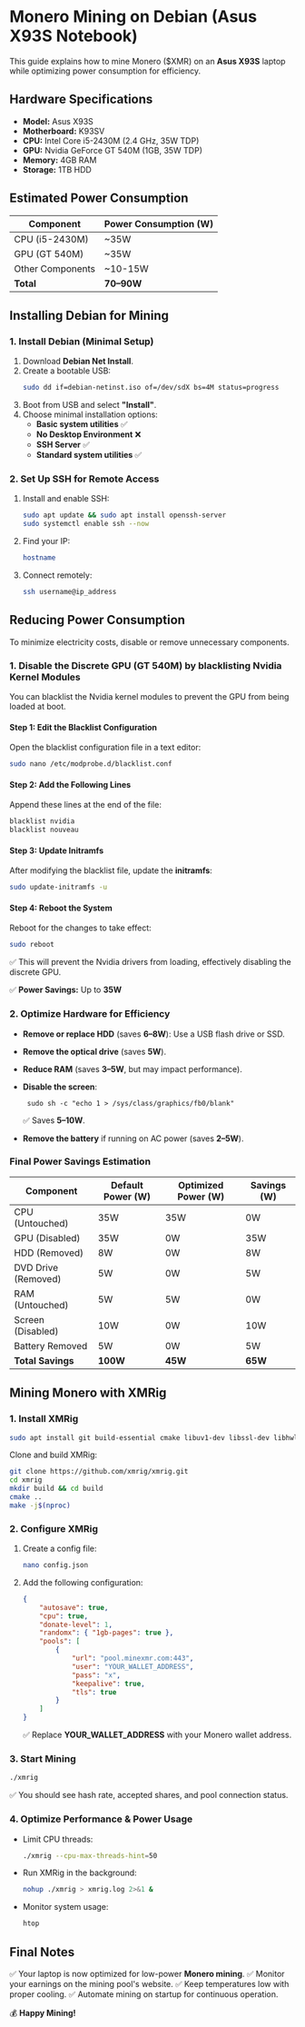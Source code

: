 # Monero Mining on Debian (Asus X93S Notebook)

This guide explains how to mine Monero ($XMR) on an **Asus X93S** laptop while optimizing power consumption for efficiency.

## Hardware Specifications
- **Model:** Asus X93S
- **Motherboard:** K93SV
- **CPU:** Intel Core i5-2430M (2.4 GHz, 35W TDP)
- **GPU:** Nvidia GeForce GT 540M (1GB, 35W TDP)
- **Memory:** 4GB RAM
- **Storage:** 1TB HDD

## Estimated Power Consumption
| Component            | Power Consumption (W) |
|---------------------|---------------------|
| CPU (i5-2430M)      | ~35W                |
| GPU (GT 540M)       | ~35W                |
| Other Components    | ~10-15W             |
| **Total**           | **70–90W**          |

## Installing Debian for Mining
### 1. Install Debian (Minimal Setup)
1. Download **Debian Net Install**.
2. Create a bootable USB:
   ```sh
   sudo dd if=debian-netinst.iso of=/dev/sdX bs=4M status=progress
   ```
3. Boot from USB and select **"Install"**.
4. Choose minimal installation options:
   - **Basic system utilities** ✅
   - **No Desktop Environment** ❌
   - **SSH Server** ✅
   - **Standard system utilities** ✅

### 2. Set Up SSH for Remote Access
1. Install and enable SSH:
   ```sh
   sudo apt update && sudo apt install openssh-server
   sudo systemctl enable ssh --now
   ```
2. Find your IP:
   ```sh
   hostname
   ```
3. Connect remotely:
   ```sh
   ssh username@ip_address
   ```

## Reducing Power Consumption
To minimize electricity costs, disable or remove unnecessary components.

### 1. Disable the Discrete GPU (GT 540M) by blacklisting Nvidia Kernel Modules
You can blacklist the Nvidia kernel modules to prevent the GPU from being loaded at boot.

#### Step 1: Edit the Blacklist Configuration
Open the blacklist configuration file in a text editor:
```sh
sudo nano /etc/modprobe.d/blacklist.conf
```

#### Step 2: Add the Following Lines
Append these lines at the end of the file:
```sh
blacklist nvidia
blacklist nouveau
```

#### Step 3: Update Initramfs
After modifying the blacklist file, update the **initramfs**:
```sh
sudo update-initramfs -u
```

#### Step 4: Reboot the System
Reboot for the changes to take effect:
```sh
sudo reboot
```
✅ This will prevent the Nvidia drivers from loading, effectively disabling the discrete GPU.


✅ **Power Savings:** Up to **35W**

### 2. Optimize Hardware for Efficiency
- **Remove or replace HDD** (saves **6–8W**): Use a USB flash drive or SSD.
- **Remove the optical drive** (saves **5W**).
- **Reduce RAM** (saves **3–5W**, but may impact performance).
- **Disable the screen**:
  ```
   sudo sh -c "echo 1 > /sys/class/graphics/fb0/blank"
  ```

  ✅ Saves **5–10W**.
- **Remove the battery** if running on AC power (saves **2–5W**).

### Final Power Savings Estimation
| Component          | Default Power (W) | Optimized Power (W) | Savings (W) |
|-------------------|-----------------|-----------------|------------|
| CPU (Untouched)   | 35W             | 35W             | 0W        |
| GPU (Disabled)   | 35W             | 0W              | 35W        |
| HDD (Removed)    | 8W              | 0W              | 8W         |
| DVD Drive (Removed) | 5W              | 0W              | 5W         |
| RAM (Untouched)    | 5W              | 5W              | 0W         |
| Screen (Disabled)  | 10W             | 0W              | 10W         |
| Battery Removed  | 5W              | 0W              | 5W         |
| **Total Savings** | **100W**         | **45W**         | **65W**    |

## Mining Monero with XMRig
### 1. Install XMRig
```sh
sudo apt install git build-essential cmake libuv1-dev libssl-dev libhwloc-dev
```
Clone and build XMRig:
```sh
git clone https://github.com/xmrig/xmrig.git
cd xmrig
mkdir build && cd build
cmake ..
make -j$(nproc)
```

### 2. Configure XMRig
1. Create a config file:
   ```sh
   nano config.json
   ```
2. Add the following configuration:
   ```json
   {
       "autosave": true,
       "cpu": true,
       "donate-level": 1,
       "randomx": { "1gb-pages": true },
       "pools": [
           {
               "url": "pool.minexmr.com:443",
               "user": "YOUR_WALLET_ADDRESS",
               "pass": "x",
               "keepalive": true,
               "tls": true
           }
       ]
   }
   ```
   ✅ Replace **YOUR_WALLET_ADDRESS** with your Monero wallet address.

### 3. Start Mining
```sh
./xmrig
```
✅ You should see hash rate, accepted shares, and pool connection status.

### 4. Optimize Performance & Power Usage
- Limit CPU threads:
  ```sh
  ./xmrig --cpu-max-threads-hint=50
  ```
- Run XMRig in the background:
  ```sh
  nohup ./xmrig > xmrig.log 2>&1 &
  ```
- Monitor system usage:
  ```sh
  htop
  ```

## Final Notes
✅ Your laptop is now optimized for low-power **Monero mining**.
✅ Monitor your earnings on the mining pool's website.
✅ Keep temperatures low with proper cooling.
✅ Automate mining on startup for continuous operation.

💰 **Happy Mining!**

